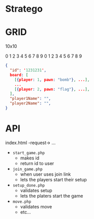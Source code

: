 # Stratego 

# GRID

10x10

  0 1 2 3 4 5 6 7 8 9
0
1
2
3
4
5
6
7
8
9

```json
{
  "id": '1231231',
  board: [
    [{player: 1, pawn: "bomb"}, ...],
    ...
    [{player: 2, pawn: "flag"}, ...],
  ],
  "player1Name": "",
  "player2Name": "",
}
```

# API

index.html -request->  ...

- `start_game.php`
  - makes id
  - return id to user
- `join_game.php`
  - when user uses join link
  - lets the players start their setup
- `setup_done.php`
  - validates setup
  - lets the platers start the game
- `move.php`
  - validates move
  - etc...
